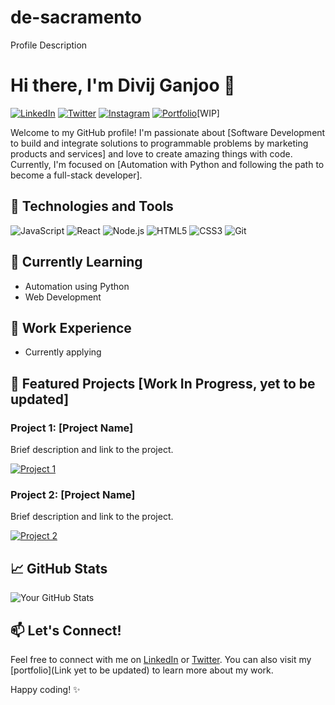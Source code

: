 # de-sacramento
Profile Description
# Hi there, I'm Divij Ganjoo 👋

[![LinkedIn](https://img.shields.io/badge/LinkedIn-Connect-blue)](https://www.linkedin.com/in/divij-ganjoo-18a03124b/)
[![Twitter](https://img.shields.io/badge/Twitter-Follow-black)](https://twitter.com/divij_597)
[![Instagram](https://img.shields.io/badge/Twitter-Follow-red)](https://www.instagram.com/d.vij_597/)
[![Portfolio](https://img.shields.io/badge/Portfolio-Visit-brightgreen)](https://your-portfolio.com/)[WIP]

Welcome to my GitHub profile! I'm passionate about [Software Development to build and integrate solutions to programmable problems by marketing products and services] and love to create amazing things with code. Currently, I'm focused on [Automation with Python and following the path to become a full-stack developer].

## 🚀 Technologies and Tools

![JavaScript](https://img.shields.io/badge/-JavaScript-black?style=flat-square&logo=javascript)
![React](https://img.shields.io/badge/-React-blue?style=flat-square&logo=react)
![Node.js](https://img.shields.io/badge/-Node.js-green?style=flat-square&logo=node.js)
![HTML5](https://img.shields.io/badge/-HTML5-orange?style=flat-square&logo=html5)
![CSS3](https://img.shields.io/badge/-CSS3-purple?style=flat-square&logo=css3)
![Git](https://img.shields.io/badge/-Git-black?style=flat-square&logo=git)

## 🌱 Currently Learning

- Automation using Python
- Web Development

## 💼 Work Experience

- Currently applying

## 🌟 Featured Projects [Work In Progress, yet to be updated]

### Project 1: [Project Name]
Brief description and link to the project.

[![Project 1](https://via.placeholder.com/300)](https://github.com/your-username/project-1)

### Project 2: [Project Name]
Brief description and link to the project.

[![Project 2](https://via.placeholder.com/300)](https://github.com/your-username/project-2)

## 📈 GitHub Stats

![Your GitHub Stats](https://github-readme-stats.vercel.app/api?username=your-username&show_icons=true&hide_title=true&hide=prs&count_private=true&theme=radical)

## 📫 Let's Connect!

Feel free to connect with me on [LinkedIn](https://www.linkedin.com/in/divij-ganjoo-18a03124b//) or [Twitter](https://twitter.com/divij_597). You can also visit my [portfolio](Link yet to be updated) to learn more about my work.

Happy coding! ✨
